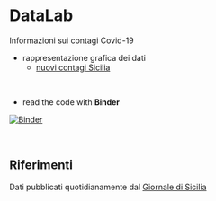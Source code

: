 # DataLab

Informazioni sui contagi Covid-19
* rappresentazione grafica dei dati
  * [nuovi contagi Sicilia](grafico-Sicilia.jpg)

&nbsp;

 * read the code with **Binder**
 
[![Binder](https://mybinder.org/badge_logo.svg)](https://mybinder.org/v2/gh/POSS-UniMe/DataLab/master?filepath=ContagiSicilia.ipynb)

&nbsp;

## Riferimenti
Dati pubblicati quotidianamente dal [Giornale di Sicilia](https://gds.it/)
